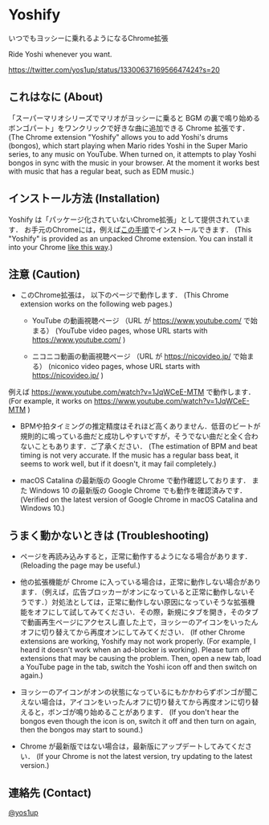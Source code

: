 # Yoshify

いつでもヨッシーに乗れるようになるChrome拡張

Ride Yoshi whenever you want. 

https://twitter.com/yos1up/status/1330063716956647424?s=20


## これはなに (About)

「スーパーマリオシリーズでマリオがヨッシーに乗ると BGM の裏で鳴り始めるボンゴパート」をワンクリックで好きな曲に追加できる Chrome 拡張です．
(The Chrome extension "Yoshify" allows you to add Yoshi's drums (bongos), which start playing when Mario rides Yoshi in the Super Mario series, to any music on YouTube. When turned on, it attempts to play Yoshi bongos in sync with the music in your browser. At the moment it works best with music that has a regular beat, such as EDM music.)

## インストール方法 (Installation)
Yoshify は「パッケージ化されていないChrome拡張」として提供されています． お手元のChromeには，例えば[この手順](http://reviews.f-tools.net/Add-On/Jisaku-Tuika.html)でインストールできます． (This "Yoshify" is provided as an unpacked Chrome extension. You can install it into your Chrome [like this way](https://webkul.com/blog/how-to-install-the-unpacked-extension-in-chrome/).)

## 注意 (Caution)

- このChrome拡張は， 以下のページで動作します． (This Chrome extension works on the following web pages.)

    - YouTube の動画視聴ページ （URL が https://www.youtube.com/ で始まる） (YouTube video pages, whose URL starts with https://www.youtube.com/ )
    
    - ニコニコ動画の動画視聴ページ （URL が https://nicovideo.jp/ で始まる） (niconico video pages, whose URL starts with https://nicovideo.jp/ )
    
例えば https://www.youtube.com/watch?v=1JqWCeE-MTM で動作します． (For example, it works on https://www.youtube.com/watch?v=1JqWCeE-MTM )

- BPMや拍タイミングの推定精度はそれほど高くありません．低音のビートが規則的に鳴っている曲だと成功しやすいですが，そうでない曲だと全く合わないこともあります．ご了承ください． (The estimation of BPM and beat timing is not very accurate. If the music has a regular bass beat, it seems to work well, but if it doesn't, it may fail completely.)

- macOS Catalina の最新版の Google Chrome で動作確認しております． また Windows 10 の最新版の Google Chrome でも動作を確認済みです． (Verified on the latest version of Google Chrome  in macOS Catalina and Windows 10.)

## うまく動かないときは (Troubleshooting)

- ページを再読み込みすると，正常に動作するようになる場合があります． (Reloading the page may be useful.)

- 他の拡張機能が Chrome に入っている場合は，正常に動作しない場合があります．（例えば，広告ブロッカーがオンになっていると正常に動作しないそうです．）対処法としては，正常に動作しない原因になっていそうな拡張機能をオフにして試してみてください．その際，新規にタブを開き，そのタブで動画再生ページにアクセスし直した上で，ヨッシーのアイコンをいったんオフに切り替えてから再度オンにしてみてください． (If other Chrome extensions are working, Yoshify may not work properly. (For example, I heard it doesn't work when an ad-blocker is working). Please turn off extensions that may be causing the problem. Then, open a new tab, load a YouTube page in the tab, switch the Yoshi icon off and then switch on again.)

- ヨッシーのアイコンがオンの状態になっているにもかかわらずボンゴが聞こえない場合は，アイコンをいったんオフに切り替えてから再度オンに切り替えると，ボンゴが鳴り始めることがあります． (If you don't hear the bongos even though the icon is on, switch it off and then turn on again, then the bongos may start to sound.)

- Chrome が最新版ではない場合は，最新版にアップデートしてみてください． (If your Chrome is not the latest version, try updating to the latest version.)

## 連絡先 (Contact)

[@yos1up](https://twitter.com/yos1up)
